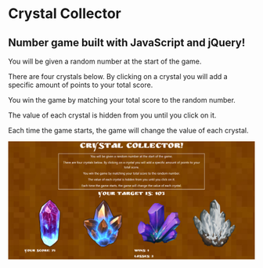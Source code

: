 # Crystal Collector

## Number game built with JavaScript and jQuery!

You will be given a random number at the start of the game.

There are four crystals below. By clicking on a crystal you will add a specific amount of points to your total score.

You win the game by matching your total score to the random number.

The value of each crystal is hidden from you until you click on it.

Each time the game starts, the game will change the value of each crystal.

![Screenshot of Game](assets/images/crystal-screenshot.png)

